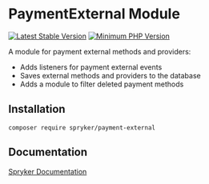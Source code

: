 # PaymentExternal Module
[![Latest Stable Version](https://poser.pugx.org/spryker/payment-external/v/stable.svg)](https://packagist.org/packages/spryker/payment-external)
[![Minimum PHP Version](https://img.shields.io/badge/php-%3E%3D%207.4-8892BF.svg)](https://php.net/)

A module for payment external methods and providers:

* Adds listeners for payment external events
* Saves external methods and providers to the database
* Adds a module to filter deleted payment methods

## Installation

```
composer require spryker/payment-external
```

## Documentation

[Spryker Documentation](https://docs.spryker.com)
